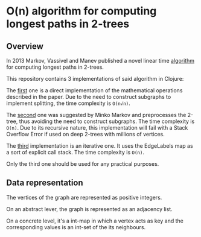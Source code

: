 # O(n) algorithm for computing longest paths in 2-trees

## Overview

In 2013 Markov, Vassivel and Manev published a novel linear time [algorithm](https://sites.google.com/site/minkommarkov/longest-2-tree--draft.pdf?attredirects=0&d=1) for computing longest paths in 2-trees.

This repository contains 3 implementations of said algorithm in Clojure:

The [first](https://github.com/Biserkov/twotree-longest-path/blob/master/test/longest_path/direct.clj) one is a direct implementation of the mathematical operations described in the paper. Due to the need to construct subgraphs to implement splitting, the time complexity is ```O(n√n)```.

The [second](https://github.com/Biserkov/twotree-longest-path/blob/master/test/longest_path/preprocessed.clj) one was suggested by Minko Markov and preprocesses the 2-tree, thus avoiding the need to construct subgraphs. The time complexity is ```O(n)```. Due to its recursive nature, this implementation will fail with a Stack Overflow Error if used on deep 2-trees with millions of vertices.

The [third](https://github.com/Biserkov/twotree-longest-path/blob/master/src/longest_path/iterative.clj) implementation is an iterative one. It uses the EdgeLabels map as a sort of explicit call stack. The time complexity is ```O(n)```.

Only the third one should be used for any practical purposes.

## Data representation

The vertices of the graph are represented as positive integers.

On an abstract lever, the graph is represented as an adjacency list.

On a concrete level, it's a int-map in which a vertex acts as key and the corresponding values is an int-set of the its neighbours.